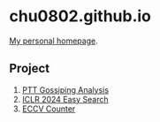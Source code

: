 # chu0802.github.io

[My personal homepage](https://chuyu.org).

## Project

1. [PTT Gossiping Analysis](https://chuyu.org/project)
2. [ICLR 2024 Easy Search](https://chuyu.org/ICLR2024-Easy-Search/)
3. [ECCV Counter](https://chuyu.org/project/eccv-counter)
